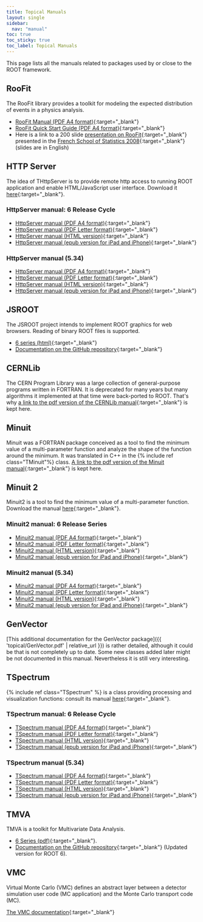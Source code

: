```yaml
---
title: Topical Manuals
layout: single
sidebar:
  nav: "manual"
toc: true
toc_sticky: true
toc_label: Topical Manuals
---
```


This page lists all the manuals related to packages used by or close to the ROOT framework.

## RooFit

The RooFit library provides a toolkit for modeling the expected distribution of events in
a physics analysis.

  - [RooFit Manual (PDF A4 format)](https://root.cern/download/doc/RooFit_Users_Manual_2.91-33.pdf){:target="_blank"}
  - [RooFit Quick Start Guide (PDF A4 format)](https://root.cern/download/doc/roofit_quickstart_3.00.pdf){:target="_blank"}
  - Here is a link to a 200 slide [presentation on RooFit](https://indico.in2p3.fr/materialDisplay.py?contribId=15&amp;materialId=slides&amp;confId=750){:target="_blank"}
    presented in the [French School of Statistics 2008](https://sos.in2p3.fr/){:target="_blank"} (slides are in English)

## HTTP Server

The idea of THttpServer is to provide remote http access to running ROOT application and
enable HTML/JavaScript user interface. Download it
[here](https://root.cern/root/htmldoc/guides/HttpServer/HttpServer.html){:target="_blank"}.


### HttpServer manual: 6 Release Cycle

  - [HttpServer manual (PDF A4 format)](https://root.cern/root/htmldoc/guides/HttpServer/HttpServer.pdf){:target="_blank"}
  - [HttpServer manual (PDF Letter format)](https://root.cern/root/htmldoc/guides/HttpServer/HttpServerLetter.pdf){:target="_blank"}
  - [HttpServer manual (HTML version)](https://root.cern/root/htmldoc/guides/HttpServer/HttpServer.html){:target="_blank"}
  - [HttpServer manual (epub version for iPad and iPhone)](https://root.cern/root/htmldoc/guides/HttpServer/HttpServer.epub){:target="_blank"}

### HttpServer manual (5.34)

  - [HttpServer manual (PDF A4 format)](https://root.cern/root/html534/guides/HttpServer/HttpServer.pdf){:target="_blank"}
  - [HttpServer manual (PDF Letter format)](https://root.cern/root/html534/guides/HttpServer/HttpServerLetter.pdf){:target="_blank"}
  - [HttpServer manual (HTML version)](https://root.cern/root/html534/guides/HttpServer/HttpServer.html){:target="_blank"}
  - [HttpServer manual (epub version for iPad and iPhone)](https://root.cern/root/html534/guides/HttpServer/HttpServer.epub){:target="_blank"}


## JSROOT

The JSROOT project intends to implement ROOT graphics for web browsers. Reading of binary
ROOT files is supported.

  - [6 series (html)](https://root.cern/root/htmldoc/guides/HttpServer/HttpServer.html){:target="_blank"}
  - [Documentation on the GitHub repository](https://github.com/root-project/jsroot/blob/master/docs/JSROOT.md){:target="_blank"}

## CERNLib

The CERN Program Library was a large collection of general-purpose programs written in
FORTRAN. It is deprecated for many years but many algorithms it implemented at that time
were back-ported to ROOT. That's why
[a link to the pdf version of the CERNLib manual](https://root.cern/d/sites/d35c7d8c.web.cern.ch/files/cernlib.pdf){:target="_blank"}
is kept here.

## Minuit

Minuit was a FORTRAN package conceived as a tool to find the minimum value of a multi-parameter
function and analyze the shape of the function around the minimum. It was translated in
C++ in the {% include ref class="TMinuit"%} class.
[A link to the pdf version of the Minuit manual](https://root.cern/d/sites/d35c7d8c.web.cern.ch/files/minuit.pdf){:target="_blank"}
is kept here.

## Minuit 2

Minuit2 is a tool to find the minimum value of a multi-parameter function. Download the
manual [here](https://root.cern/root/htmldoc/guides/minuit2/Minuit2.html){:target="_blank"}.

### Minuit2 manual: 6 Release Series

  - [Minuit2 manual (PDF A4 format)](https://root.cern/root/htmldoc/guides/minuit2/Minuit2.pdf){:target="_blank"}
  - [Minuit2 manual (PDF Letter format)](https://root.cern/root/htmldoc/guides/minuit2/Minuit2Letter.pdf){:target="_blank"}
  - [Minuit2 manual (HTML version)](https://root.cern/root/htmldoc/guides/minuit2/Minuit2.html){:target="_blank"}
  - [Minuit2 manual (epub version for iPad and iPhone)](https://root.cern/root/htmldoc/guides/minuit2/Minuit2.epub){:target="_blank"}

### Minuit2 manual (5.34)

  - [Minuit2 manual (PDF A4 format)](https://root.cern/root/html534/guides/minuit2/Minuit2.pdf){:target="_blank"}
  - [Minuit2 manual (PDF Letter format)](https://root.cern/root/html534/guides/minuit2/Minuit2Letter.pdf){:target="_blank"}
  - [Minuit2 manual (HTML version)](https://root.cern/root/html534/guides/minuit2/Minuit2.html){:target="_blank"}
  - [Minuit2 manual (epub version for iPad and iPhone)](https://root.cern/root/html534/guides/minuit2/Minuit2.epub){:target="_blank"}

## GenVector
[This additional documentation for the GenVector package]({{ 'topical/GenVector.pdf' | relative_url }})
is rather detailed, although it could be that is not completely up to date. Some new classes
added later might be not documented in this manual.
Nevertheless it is still very interesting.

## TSpectrum

{% include ref class="TSpectrum" %} is a class providing processing and visualization functions:
consult its manual [here](https://root.cern/root/htmldoc/guides/spectrum/Spectrum.html){:target="_blank"}.

### TSpectrum manual: 6 Release Cycle

  - [TSpectrum manual (PDF A4 format)](https://root.cern/root/htmldoc/guides/spectrum/Spectrum.pdf){:target="_blank"}
  - [TSpectrum manual (PDF Letter format)](https://root.cern/root/htmldoc/guides/spectrum/SpectrumLetter.pdf){:target="_blank"}
  - [TSpectrum manual (HTML version)](https://root.cern/root/htmldoc/guides/spectrum/Spectrum.html){:target="_blank"}
  - [TSpectrum manual (epub version for iPad and iPhone)](https://root.cern/root/htmldoc/guides/spectrum/Spectrum.epub){:target="_blank"}

### TSpectrum manual (5.34)

  - [TSpectrum manual (PDF A4 format)](https://root.cern/root/html534/guides/spectrum/Spectrum.pdf){:target="_blank"}
  - [TSpectrum manual (PDF Letter format)](https://root.cern/root/html534/guides/spectrum/SpectrumLetter.pdf){:target="_blank"}
  - [TSpectrum manual (HTML version)](https://root.cern/root/html534/guides/spectrum/Spectrum.html){:target="_blank"}
  - [TSpectrum manual (epub version for iPad and iPhone)](https://root.cern/root/html534/guides/spectrum/Spectrum.epub){:target="_blank"}


## TMVA

TMVA is a toolkit for Multivariate Data Analysis.

  - [6 Series (pdf)](https://root.cern/download/doc/tmva/TMVAUsersGuide.pdf){:target="_blank"}.
  - [Documentation on the GitHub repository](https://github.com/root-project/root/blob/master/documentation/tmva/UsersGuide/TMVAUsersGuide.pdf){:target="_blank"} (Updated version for ROOT 6).

## VMC

Virtual Monte Carlo (VMC) defines an abstract layer between a detector simulation user code
(MC application) and the Monte Carlo transport code (MC).

[The VMC documentation](https://vmc-project.github.io){:target="_blank"}
